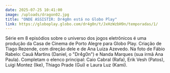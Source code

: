 ```yaml
---
date: 2025-07-25 10:41:00
image: /uploads/dragon02.jpg
title: "ONDE ASSISTIR: Dr4g0n está no Globo Play"
link: https://globoplay.globo.com/dr4g0n/t/JxHzWzbH9n/temporadas/1/
---
```

S﻿érie em 8 episódios sobre o universo dos jogos eletrônicos é uma produção da Casa de Cinema de Porto Alegre para Globo Play. Criação de Tiago Rezende, com direção dele e de Ana Luiza Azevedo. Na foto de Fábio Rabelo: Cauã Martins (Daniel, o "Dr4g0n") e Nanda Marques (sua irmã Ana Paula). Completam o elenco principal: Caio Cabral (Rafa),  Erik Vesh (Patos), Luigi Montez (Ike), Thiago Prade (Gui) e Laura Luz (Kami).
